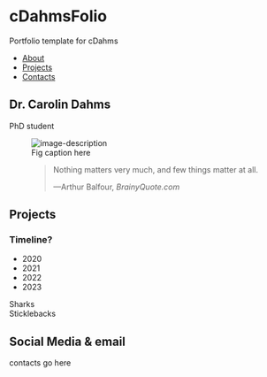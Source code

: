# cDahmsFolio
Portfolio template for cDahms

<html lang="en">

<head>
<link rel="stylesheet" href="cDahmsFolio.css" type="text/css"/>
</head>

<main>
<navbar id="navbar">
<ul>
<li><a href="#welcome-section">About</a></li>
<li><a href="#projects-section">Projects</a></li>
<li><a href="#contacts-section">Contacts</a></li>
</ul>

</navbar>
<!-- WELCOME SECTION -->

<section id="welcome-section" class="welcome-section">
    <h1 class="title" id="title">Dr. Carolin Dahms</h1>
    <p>PhD student</p>
    <figure id="img-div"><img src="" alt="image-description"/><figcaption>Fig caption here</figcaption><blockquote cite="https://www.brainyquote.com/quotes/arthur_balfour_153126?src=t_nothing_matters">
  <p>Nothing matters very much, and few things matter at all.</p>
  <footer>—Arthur Balfour, <cite>BrainyQuote.com</cite></footer>
</blockquote></figure>
</section>


<!-- WELCOME SECTION -->

<!-- Project SECTION -->

<section id="projects-section" class="projects-section">
      <h2>Projects</h2>
      <h3>Timeline?</h3>
  <ul><li>2020</li><li>2021</li><li>2022</li><li>2023</li></ul>
      <div class="proj-grid"><a class="project-title"><a>Sharks</a></div>
      <div class="proj-grid"><a class="project-title"><a>Sticklebacks</a></div>
    </section>
<!-- project SECTION -->

<!-- Contacts SECTION -->
<section id="profile-link" class="contact-section" target="_blank">
    <h2>Social Media & email</h2>
    <p>contacts go here</p>
</section>

</main>
</html>
<!-- Guide 5 PERSONAL PORTFOLIO  
Waiting: Your portfolio should have a navbar with an id of navbar.  
Waiting: Your #navbar element should contain at least one a element whose href attribute starts with #.  
Waiting: Your portfolio should have an a element with an id of profile-link.  
Waiting: Your #profile-link element should have a target attribute of _blank.  
Waiting: Your portfolio should use at least one media query.  
Waiting: Your #navbar element should always be at the top of the viewport.  -->
